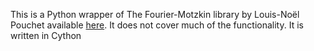 This is a Python wrapper of The Fourier-Motzkin library by Louis-Noël Pouchet available [here](http://www-roc.inria.fr/~pouchet/software/fm/). 
It does not cover much of the functionality. It is written in Cython